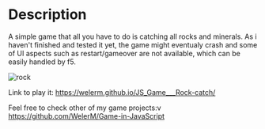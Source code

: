# Description
  A simple game that all you have to do is catching all rocks and minerals. As i haven't finished and tested it yet,
  the game might eventualy crash and some of UI aspects such as restart/gameover are not available, which can be easily handled by f5.

![rock](https://user-images.githubusercontent.com/99507279/216047353-8b2ef67e-0f72-4989-b7f5-b735f3d20d90.PNG)


Link to play it:
https://welerm.github.io/JS_Game___Rock-catch/


Feel free to check other of my game projects:v https://github.com/WelerM/Game-in-JavaScript

